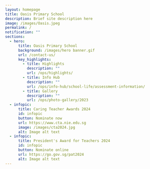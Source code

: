 ```yaml
---
layout: homepage
title: Oasis Primary School
description: Brief site description here
image: /images/Oasis.jpeg
permalink: /
notification: ""
sections:
  - hero:
      title: Oasis Primary School
      background: /images/hero banner.gif
      url: /contact-us/
      key_highlights:
        - title: Highlights
          description: ""
          url: /ops/highlights/
        - title: Info Hub
          description: ""
          url: /ops/info-hub/school-life/assessment-information/
        - title: Gallery
          description: ""
          url: /ops/photo-gallery/2023
  - infopic:
      title: Caring Teacher Awards 2024
      id: infopic
      button: Nominate now
      url: https://www.cta.nie.edu.sg
      image: /images/cta2024.jpg
      alt: Image alt text
  - infopic:
      title: President's Award for Teachers 2024
      id: infopic
      button: Nominate online
      url: https://go.gov.sg/pat2024
      alt: Image alt text
---
```


